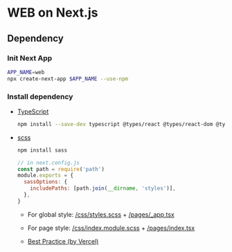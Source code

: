 # WEB on Next.js

## Dependency

### Init Next App

```bash
APP_NAME=web
npx create-next-app $APP_NAME --use-npm
```

### Install dependency

- [TypeScript](https://github.com/vercel/next.js/tree/canary/examples/with-typescript#notes)
  
  ```bash
  npm install --save-dev typescript @types/react @types/react-dom @types/node
  ```

- [scss](https://nextjs.org/docs/basic-features/built-in-css-support#sass-support)
  
  ```bash
  npm install sass
  ```
  
  ```javascript
  // in next.config.js
  const path = require('path')
  module.exports = {
    sassOptions: {
      includePaths: [path.join(__dirname, 'styles')],
    },
  }
  ```
  
  - For global style: [/css/styles.scss](./css/styles.scss) + [/pages/_app.tsx](./pages/_app.tsx)
  
  - For page style: [/css/index.module.scss](./css/index.module.scss) + [/pages/index.tsx](./pages/index.tsx)
  
  - [Best Practice (by Vercel)](https://github.com/vercel/next-learn-starter/blob/master/typescript-final/pages/index.tsx#L3)
  
